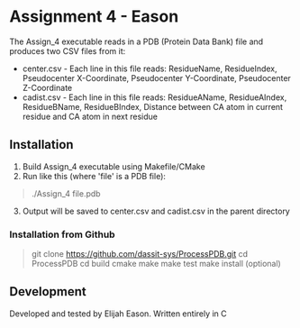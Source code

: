 # Assignment 4 - Eason

The Assign_4 executable reads in a PDB (Protein Data Bank) file and produces two CSV files from it:
- center.csv - Each line in this file reads: ResidueName, ResidueIndex, Pseudocenter X-Coordinate, Pseudocenter Y-Coordinate, Pseudocenter Z-Coordinate
- cadist.csv - Each line in this file reads: ResidueAName, ResidueAIndex, ResidueBName, ResidueBIndex, Distance between CA atom in current residue and CA atom in next residue

## Installation
1. Build Assign_4 executable using Makefile/CMake
2. Run like this (where 'file' is a PDB file):
> ./Assign_4 file.pdb
3. Output will be saved to center.csv and cadist.csv in the parent directory

### Installation from Github
> git clone https://github.com/dassit-sys/ProcessPDB.git 
> cd ProcessPDB
> cd build
> cmake
> make
> make test
> make install (optional)

## Development
Developed and tested by Elijah Eason. Written entirely in C
